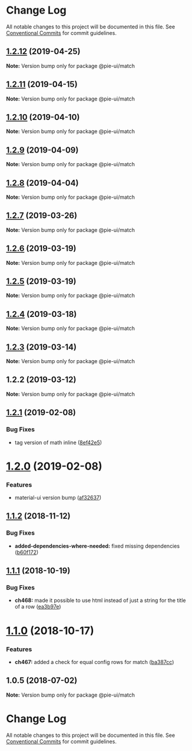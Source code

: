 # Change Log

All notable changes to this project will be documented in this file.
See [Conventional Commits](https://conventionalcommits.org) for commit guidelines.

## [1.2.12](https://github.com/pie-framework/pie-ui/compare/@pie-ui/match@1.2.11...@pie-ui/match@1.2.12) (2019-04-25)

**Note:** Version bump only for package @pie-ui/match





## [1.2.11](https://github.com/pie-framework/pie-ui/compare/@pie-ui/match@1.2.10...@pie-ui/match@1.2.11) (2019-04-15)

**Note:** Version bump only for package @pie-ui/match





## [1.2.10](https://github.com/pie-framework/pie-ui/compare/@pie-ui/match@1.2.9...@pie-ui/match@1.2.10) (2019-04-10)

**Note:** Version bump only for package @pie-ui/match





## [1.2.9](https://github.com/pie-framework/pie-ui/compare/@pie-ui/match@1.2.8...@pie-ui/match@1.2.9) (2019-04-09)

**Note:** Version bump only for package @pie-ui/match





## [1.2.8](https://github.com/pie-framework/pie-ui/compare/@pie-ui/match@1.2.7...@pie-ui/match@1.2.8) (2019-04-04)

**Note:** Version bump only for package @pie-ui/match





## [1.2.7](https://github.com/pie-framework/pie-ui/compare/@pie-ui/match@1.2.6...@pie-ui/match@1.2.7) (2019-03-26)

**Note:** Version bump only for package @pie-ui/match





## [1.2.6](https://github.com/pie-framework/pie-ui/compare/@pie-ui/match@1.2.5...@pie-ui/match@1.2.6) (2019-03-19)

**Note:** Version bump only for package @pie-ui/match





## [1.2.5](https://github.com/pie-framework/pie-ui/compare/@pie-ui/match@1.2.4...@pie-ui/match@1.2.5) (2019-03-19)

**Note:** Version bump only for package @pie-ui/match





## [1.2.4](https://github.com/pie-framework/pie-ui/compare/@pie-ui/match@1.2.3...@pie-ui/match@1.2.4) (2019-03-18)

**Note:** Version bump only for package @pie-ui/match





## [1.2.3](https://github.com/pie-framework/pie-ui/compare/@pie-ui/match@1.2.2...@pie-ui/match@1.2.3) (2019-03-14)

**Note:** Version bump only for package @pie-ui/match





## 1.2.2 (2019-03-12)

**Note:** Version bump only for package @pie-ui/match





## [1.2.1](https://github.com/pie-framework/pie-ui/compare/@pie-ui/match@1.2.0...@pie-ui/match@1.2.1) (2019-02-08)


### Bug Fixes

* tag version of math inline ([8ef42e5](https://github.com/pie-framework/pie-ui/commit/8ef42e5))





# [1.2.0](https://github.com/pie-framework/pie-ui/compare/@pie-ui/match@1.1.2...@pie-ui/match@1.2.0) (2019-02-08)


### Features

* material-ui version bump ([af32637](https://github.com/pie-framework/pie-ui/commit/af32637))





## [1.1.2](https://github.com/pie-framework/pie-ui/compare/@pie-ui/match@1.1.1...@pie-ui/match@1.1.2) (2018-11-12)


### Bug Fixes

* **added-dependencies-where-needed:** fixed missing dependencies ([b60f172](https://github.com/pie-framework/pie-ui/commit/b60f172))





## [1.1.1](https://github.com/pie-framework/pie-ui/compare/@pie-ui/match@1.1.0...@pie-ui/match@1.1.1) (2018-10-19)


### Bug Fixes

* **ch468:** made it possible to use html instead of just a string for the title of a row ([ea3b97e](https://github.com/pie-framework/pie-ui/commit/ea3b97e))





<a name="1.1.0"></a>
# [1.1.0](https://github.com/pie-framework/pie-ui/compare/@pie-ui/match@1.0.5...@pie-ui/match@1.1.0) (2018-10-17)


### Features

* **ch467:** added a check for equal config rows for match ([ba387cc](https://github.com/pie-framework/pie-ui/commit/ba387cc))




<a name="1.0.5"></a>
## 1.0.5 (2018-07-02)




**Note:** Version bump only for package @pie-ui/match

# Change Log

All notable changes to this project will be documented in this file.
See [Conventional Commits](https://conventionalcommits.org) for commit guidelines.
